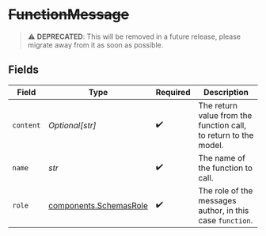 # ~~FunctionMessage~~

> :warning: **DEPRECATED**: This will be removed in a future release, please migrate away from it as soon as possible.


## Fields

| Field                                                            | Type                                                             | Required                                                         | Description                                                      |
| ---------------------------------------------------------------- | ---------------------------------------------------------------- | ---------------------------------------------------------------- | ---------------------------------------------------------------- |
| `content`                                                        | *Optional[str]*                                                  | :heavy_check_mark:                                               | The return value from the function call, to return to the model. |
| `name`                                                           | *str*                                                            | :heavy_check_mark:                                               | The name of the function to call.                                |
| `role`                                                           | [components.SchemasRole](../../models/shared/schemasrole.md)     | :heavy_check_mark:                                               | The role of the messages author, in this case `function`.        |